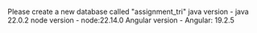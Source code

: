 Please create a new database called "assignment_tri" 
java version - java 22.0.2
node version - node:22.14.0
Angular version - Angular: 19.2.5
